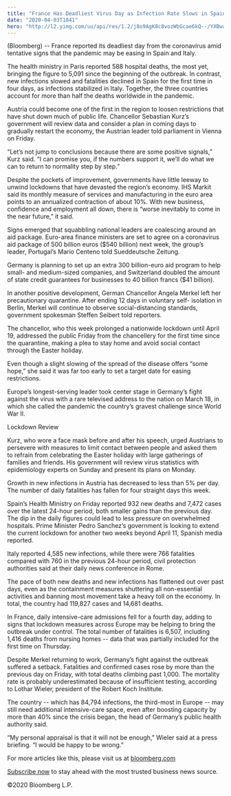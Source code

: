 ```yaml
---
title: "France Has Deadliest Virus Day as Infection Rate Slows in Spain"
date: "2020-04-03T1841"
hero: "http://l2.yimg.com/uu/api/res/1.2/j8o9AgK8c8vozWbGcae6kQ--/YXBwaWQ9eXRhY2h5b247aD04Njt3PTEzMDs-/https://media.zenfs.com/en/bloomberg_politics_602/c72bf3c54c3c8ff79984259a3c5c4f0f"
---
```

(Bloomberg) -- France reported its deadliest day from the coronavirus
amid tentative signs that the pandemic may be easing in Spain and Italy.

The health ministry in Paris reported 588 hospital deaths, the most yet,
bringing the figure to 5,091 since the beginning of the outbreak. In
contrast, new infections slowed and fatalities declined in Spain for the
first time in four days, as infections stabilized in Italy. Together,
the three countries account for more than half the deaths worldwide in
the pandemic.

Austria could become one of the first in the region to loosen
restrictions that have shut down much of public life. Chancellor
Sebastian Kurz’s government will review data and consider a plan in
coming days to gradually restart the economy, the Austrian leader told
parliament in Vienna on Friday.

“Let’s not jump to conclusions because there are some positive signals,”
Kurz said. “I can promise you, if the numbers support it, we’ll do what
we can to return to normality step by step.”

Despite the pockets of improvement, governments have little leeway to
unwind lockdowns that have devasted the region’s economy. IHS Markit
said its monthly measure of services and manufacturing in the euro area
points to an annualized contraction of about 10%. With new business,
confidence and employment all down, there is “worse inevitably to come
in the near future,” it said.

Signs emerged that squabbling national leaders are coalescing around an
aid package. Euro-area finance ministers are set to agree on a
coronavirus aid package of 500 billion euros ($540 billion) next week,
the group’s leader, Portugal’s Mario Centeno told Sueddeutsche Zeitung.

Germany is planning to set up an extra 300 billion-euro aid program to
help small- and medium-sized companies, and Switzerland doubled the
amount of state credit guarantees for businesses to 40 billion francs
($41 billion).

In another positive development, German Chancellor Angela Merkel left
her precautionary quarantine. After ending 12 days in voluntary self-
isolation in Berlin, Merkel will continue to observe social-distancing
standards, government spokesman Steffen Seibert told reporters.

The chancellor, who this week prolonged a nationwide lockdown until
April 19, addressed the public Friday from the chancellery for the first
time since the quarantine, making a plea to stay home and avoid social
contact through the Easter holiday.

Even though a slight slowing of the spread of the disease offers “some
hope,” she said it was far too early to set a target date for easing
restrictions.

Europe’s longest-serving leader took center stage in Germany’s fight
against the virus with a rare televised address to the nation on March
18, in which she called the pandemic the country’s gravest challenge
since World War II.

Lockdown Review

Kurz, who wore a face mask before and after his speech, urged Austrians
to persevere with measures to limit contact between people and asked
them to refrain from celebrating the Easter holiday with large
gatherings of families and friends. His government will review virus
statistics with epidemiology experts on Sunday and present its plans on
Monday.

Growth in new infections in Austria has decreased to less than 5% per
day. The number of daily fatalities has fallen for four straight days
this week.

Spain’s Health Ministry on Friday reported 932 new deaths and 7,472
cases over the latest 24-hour period, both smaller gains than the
previous day. The dip in the daily figures could lead to less pressure
on overwhelmed hospitals. Prime Minister Pedro Sanchez’s government is
looking to extend the current lockdown for another two weeks beyond
April 11, Spanish media reported.

Italy reported 4,585 new infections, while there were 766 fatalities
compared with 760 in the previous 24-hour period, civil protection
authorities said at their daily news conference in Rome.

The pace of both new deaths and new infections has flattened out over
past days, even as the containment measures shuttering all non-essential
activities and banning most movement take a heavy toll on the economy.
In total, the country had 119,827 cases and 14,681 deaths.

In France, daily intensive-care admissions fell for a fourth day, adding
to signs that lockdown measures across Europe may be helping to bring
the outbreak under control. The total number of fatalities is 6,507,
including 1,416 deaths from nursing homes -- data that was partially
included for the first time on Thursday.

Despite Merkel returning to work, Germany’s fight against the outbreak
suffered a setback. Fatalities and confirmed cases rose by more than the
previous day on Friday, with total deaths climbing past 1,000. The
mortality rate is probably underestimated because of insufficient
testing, according to Lothar Wieler, president of the Robert Koch
Institute.

The country -- which has 84,794 infections, the third-most in Europe --
may still need additional intensive-care space, even after boosting
capacity by more than 40% since the crisis began, the head of Germany’s
public health authority said.

“My personal appraisal is that it will not be enough,” Wieler said at a
press briefing. “I would be happy to be wrong.”

For more articles like this, please visit us at [bloomberg.com][1]

[Subscribe now][2] to stay ahead with the most trusted business news
source.

©2020 Bloomberg L.P.

   [1]: https://www.bloomberg.com
   [2]: https://www.bloomberg.com/subscriptions/67obqkd5zdp5lj8/?utm_source=yahoo_usn